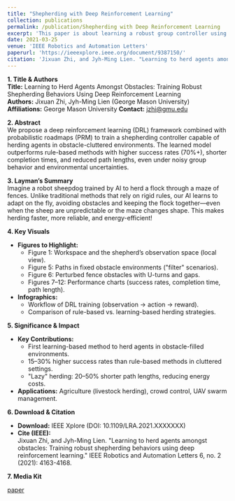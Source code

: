 ```yaml
---
title: "Shepherding with Deep Reinforcement Learning"
collection: publications
permalink: /publication/Shepherding with Deep Reinforcement Learning
excerpt: 'This paper is about learning a robust group controller using deep reinforcement learning .'
date: 2021-03-25
venue: 'IEEE Robotics and Automation Letters'
paperurl: 'https://ieeexplore.ieee.org/document/9387150/'
citation: 'Jixuan Zhi, and Jyh-Ming Lien. "Learning to herd agents amongst obstacles: Training robust shepherding behaviors using deep reinforcement learning." IEEE Robotics and Automation Letters 6, no. 2 (2021): 4163-4168.'
---
```

**1. Title & Authors**  
**Title:** Learning to Herd Agents Amongst Obstacles: Training Robust Shepherding Behaviors Using Deep Reinforcement Learning  
**Authors:** Jixuan Zhi, Jyh-Ming Lien (George Mason University)  
**Affiliations:** George Mason University
**Contact:** jzhi@gmu.edu  

**2. Abstract**  
We propose a deep reinforcement learning (DRL) framework combined with probabilistic roadmaps (PRM) to train a shepherding controller capable of herding agents in obstacle-cluttered environments. The learned model outperforms rule-based methods with higher success rates (70%+), shorter completion times, and reduced path lengths, even under noisy group behavior and environmental uncertainties.

**3. Layman’s Summary**  
Imagine a robot sheepdog trained by AI to herd a flock through a maze of fences. Unlike traditional methods that rely on rigid rules, our AI learns to adapt on the fly, avoiding obstacles and keeping the flock together—even when the sheep are unpredictable or the maze changes shape. This makes herding faster, more reliable, and energy-efficient!

**4. Key Visuals**  
+ **Figures to Highlight:**  
  + Figure 1: Workspace and the shepherd’s observation space (local view).  
  + Figure 5: Paths in fixed obstacle environments ("filter" scenarios).  
  + Figure 6: Perturbed fence obstacles with U-turns and gaps.  
  + Figures 7–12: Performance charts (success rates, completion time, path length).  
+ **Infographics:**  
  + Workflow of DRL training (observation → action → reward).  
  + Comparison of rule-based vs. learning-based herding strategies.

**5. Significance & Impact**
+ **Key Contributions:**
  + First learning-based method to herd agents in obstacle-filled environments.
  + 15–30% higher success rates than rule-based methods in cluttered settings.
  + "Lazy" herding: 20–50% shorter path lengths, reducing energy costs.
+ **Applications:** Agriculture (livestock herding), crowd control, UAV swarm management.

**6. Download & Citation**  
+ **Download:** IEEE Xplore (DOI: 10.1109/LRA.2021.XXXXXXX)  
+ **Cite (IEEE):**  
Jixuan Zhi, and Jyh-Ming Lien. "Learning to herd agents amongst obstacles: Training robust shepherding behaviors using deep reinforcement learning." IEEE Robotics and Automation Letters 6, no. 2 (2021): 4163-4168.

**7. Media Kit**

[paper](https://ieeexplore.ieee.org/document/9387150/)

